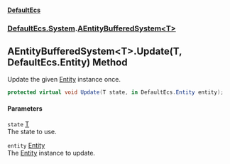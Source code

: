 #### [DefaultEcs](./index.md 'index')
### [DefaultEcs.System](./DefaultEcs-System.md 'DefaultEcs.System').[AEntityBufferedSystem&lt;T&gt;](./DefaultEcs-System-AEntityBufferedSystem-T-.md 'DefaultEcs.System.AEntityBufferedSystem&lt;T&gt;')
## AEntityBufferedSystem&lt;T&gt;.Update(T, DefaultEcs.Entity) Method
Update the given [Entity](./DefaultEcs-Entity.md 'DefaultEcs.Entity') instance once.  
```csharp
protected virtual void Update(T state, in DefaultEcs.Entity entity);
```
#### Parameters
<a name='DefaultEcs-System-AEntityBufferedSystem-T--Update(T_DefaultEcs-Entity)-state'></a>
`state` [T](./DefaultEcs-System-AEntityBufferedSystem-T-.md#DefaultEcs-System-AEntityBufferedSystem-T--T 'DefaultEcs.System.AEntityBufferedSystem&lt;T&gt;.T')  
The state to use.  
  
<a name='DefaultEcs-System-AEntityBufferedSystem-T--Update(T_DefaultEcs-Entity)-entity'></a>
`entity` [Entity](./DefaultEcs-Entity.md 'DefaultEcs.Entity')  
The [Entity](./DefaultEcs-Entity.md 'DefaultEcs.Entity') instance to update.  
  
